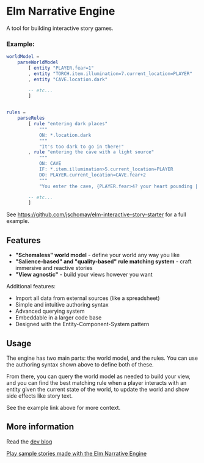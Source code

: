 # Elm Narrative Engine

A tool for building interactive story games.

### Example: 


```elm
worldModel =
    parseWorldModel
        [ entity "PLAYER.fear=1"
        , entity "TORCH.item.illumination=7.current_location=PLAYER"
        , entity "CAVE.location.dark"

        -- etc...
        ]


rules =
    parseRules
        [ rule "entering dark places"
            """
            ON: *.location.dark
            """
            "It's too dark to go in there!"
        , rule "entering the cave with a light source"
            """
            ON: CAVE
            IF: *.item.illumination>5.current_location=PLAYER
            DO: PLAYER.current_location=CAVE.fear+2
            """
            "You enter the cave, {PLAYER.fear>4? your heart pounding | bravely}..."

        -- etc...
        ]

```

See https://github.com/jschomay/elm-interactive-story-starter for a full example.

## Features

- **"Schemaless" world model** - define your world any way you like
- **"Salience-based" and "quality-based" rule matching system** - craft immersive and reactive stories
- **"View agnostic"** - build your views however you want

Additional features:

- Import all data from external sources (like a spreadsheet)
- Simple and intuitive authoring syntax
- Advanced querying system
- Embeddable in a larger code base 
- Designed with the Entity-Component-System pattern


## Usage

The engine has two main parts: the world model, and the rules.  You can use the 
authoring syntax shown above to define both of these.

From there, you can query the world model as needed to build your view, and you can find the best matching rule when a player interacts with an entity given the current state of the world, to update the world and show side effects like story text.

See the example link above for more context.


## More information

Read the [dev blog](http://blog.elmnarrativeengine.com)

[Play sample stories made with the Elm Narrative Engine](http://blog.elmnarrativeengine.com/sample-stories/)
